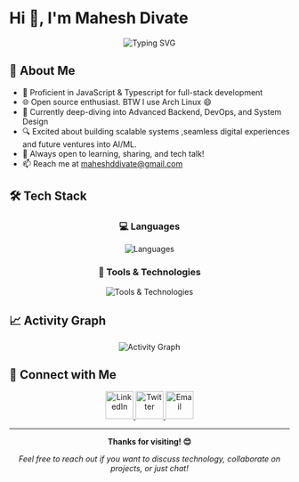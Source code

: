 # Hi 👋, I'm Mahesh Divate

<div align="center">
  <img src="https://readme-typing-svg.herokuapp.com?font=Fira+Code&pause=1000&color=2196F3&center=true&vCenter=true&width=435&lines=Full+Stack+Web+Developer;From+India+%F0%9F%87%AE%F0%9F%87%B3;Building+End-to-End+Solutions;Frontend+%2B+Backend+%2B+DevOps;Always+Learning+%26+Growing" alt="Typing SVG" />
</div>

## 🚀 About Me

- 🌟 Proficient in JavaScript & Typescript for full-stack development
- 🌐 Open source enthusiast. BTW I use Arch Linux 😄
- 🚀 Currently deep-diving into Advanced Backend, DevOps, and System Design
- 🔍 Excited about building scalable systems ,seamless digital experiences and future ventures into AI/ML.
- 💬 Always open to learning, sharing, and tech talk!
- 📫 Reach me at maheshddivate@gmail.com

## 🛠️ Tech Stack

<div align="center">

### 💻 Languages
<p>
  <img src="https://skillicons.dev/icons?i=js,ts,python,html,css" alt="Languages" title="JavaScript, TypeScript, Python, HTML5, CSS3"/>
</p>

### 🔧 Tools & Technologies
<p>
  <img src="https://skillicons.dev/icons?i=react,nextjs,nodejs,express,fastapi,tailwind,mongodb,postgresql,redis,mysql,aws,docker,kubernetes,nginx,git,github,vscode,postman,figma" alt="Tools & Technologies" title="React, Next.js, Node.js, Express.js, FastAPI, Tailwind CSS, MongoDB, PostgreSQL, Redis, MySQL, AWS, Docker, Kubernetes, Nginx, Git, GitHub, VS Code, Postman, Figma"/>
</p>

</div>







## 📈 Activity Graph
<div align="center">
  <img src="https://github-readme-activity-graph.vercel.app/graph?username=mahesh1303&theme=react-dark&hide_border=true" alt="Activity Graph">
</div>

## 🤝 Connect with Me

<div align="center">
<p>
  <a href="https://www.linkedin.com/in/mahesh-divate" target="_blank">
    <img src="https://skillicons.dev/icons?i=linkedin" alt="LinkedIn" title="LinkedIn" width="50" height="50"/>
  </a>
  <a href="https://x.com/mahesh1561332" target="_blank">
    <img src="https://skillicons.dev/icons?i=twitter" alt="Twitter" title="Twitter" width="50" height="50"/>
  </a>
  <a href="mailto:maheshddivate@gmail.com">
    <img src="https://skillicons.dev/icons?i=gmail" alt="Email" title="Email" width="50" height="50"/>
  </a>
</p>
</div>



---

<div align="center">
  
  **Thanks for visiting! 😊**
  
  *Feel free to reach out if you want to discuss technology, collaborate on projects, or just chat!*
</div>
